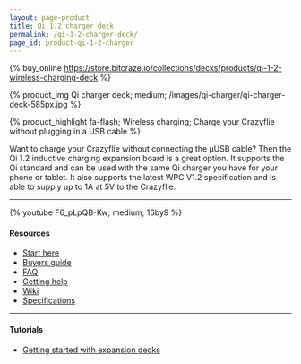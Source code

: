 ```yaml
---
layout: page-product
title: Qi 1.2 charger deck
permalink: /qi-1-2-charger-deck/
page_id: product-qi-1-2-charger
---
```


{% buy_online https://store.bitcraze.io/collections/decks/products/qi-1-2-wireless-charging-deck %}

{% product_img Qi charger deck; medium;
/images/qi-charger/qi-charger-deck-585px.jpg
%}

{% product_highlight
fa-flash;
Wireless charging;
Charge your Crazyflie without plugging in a USB cable
%}

Want to charge your Crazyflie without connecting the &mu;USB cable?
Then the Qi 1.2 inductive charging expansion board is a great
option. It supports the Qi standard and can be used with the same Qi
charger you have for your phone or tablet. It also supports the latest
WPC V1.2 specification and is able to supply up to 1A at 5V to the
Crazyflie.

---

{% youtube F6_pLpQB-Kw; medium; 16by9 %}

#### Resources

- [Start here](/start/)
- [Buyers guide](/crazyflie-2-0-buyers-guide/)
- [FAQ](/frequently-asked-questions-Crazyflie-2.0/)
- [Getting help](/getting-help/)
- [Wiki](https://wiki.bitcraze.io/projects:crazyflie2:expansionboards:qi1_2)
- [Specifications](https://store.bitcraze.io/collections/decks/products/qi-1-2-wireless-charging-deck)

---

#### Tutorials

- [Getting started with expansion decks](/getting-started-with-expansion-decks/)
